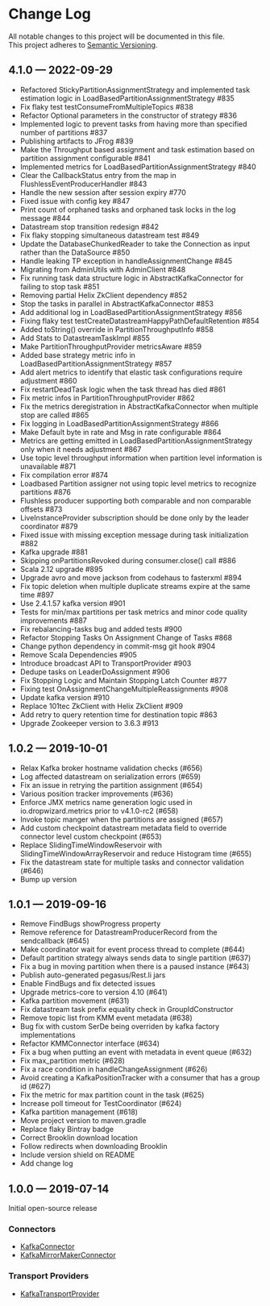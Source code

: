 # Change Log
All notable changes to this project will be documented in this file.  
This project adheres to [Semantic Versioning](http://semver.org/).

## 4.1.0 — 2022-09-29

- Refactored StickyPartitionAssignmentStrategy and implemented task estimation logic in LoadBasedPartitionAssignmentStrategy #835
- Fix flaky test testConsumeFromMultipleTopics #838
- Refactor Optional parameters in the constructor of strategy #836
- Implemented logic to prevent tasks from having more than specified number of partitions #837
- Publishing artifacts to JFrog #839
- Make the Throughput based assignment and task estimation based on partition assignment configurable #841
- Implemented metrics for LoadBasedPartitionAssignmentStrategy #840
- Clear the CallbackStatus entry from the map in FlushlessEventProducerHandler #843
- Handle the new session after session expiry #770
- Fixed issue with config key #847
- Print count of orphaned tasks and orphaned task locks in the log message #844
- Datastream stop transition redesign #842
- Fix flaky stopping simultaneous datastream test #849
- Update the DatabaseChunkedReader to take the Connection as input rather than the DataSource #850
- Handle leaking TP exception in handleAssignmentChange #845
- Migrating from AdminUtils with AdminClient #848
- Fix running task data structure logic in AbstractKafkaConnector for failing to stop task #851
- Removing partial Helix ZkClient dependency #852
- Stop the tasks in parallel in AbstractKafkaConnector #853
- Add additional log in LoadBasedPartitionAssignmentStrategy #856
- Fixing flaky test testCreateDatastreamHappyPathDefaultRetention #854
- Added toString() override in PartitionThroughputInfo #858
- Add Stats to DatastreamTaskImpl #855
- Make PartitionThroughputProvider metricsAware #859
- Added base strategy metric info in LoadBasedPartitionAssignmentStrategy #857
- Add alert metrics to identify that elastic task configurations require adjustment #860
- Fix restartDeadTask logic when the task thread has died #861
- Fix metric infos in PartitionThroughputProvider #862
- Fix the metrics deregistration in AbstractKafkaConnector when multiple stop are called #865
- Fix logging in LoadBasedPartitionAssignmentStrategy #866
- Make Default byte in rate and Msg in rate configurable #864
- Metrics are getting emitted in LoadBasedPartitionAssignmentStrategy only when it needs adjustment #867
- Use topic level throughput information when partition level information is unavailable #871
- Fix compilation error #874
- Loadbased Partition assigner not using topic level metrics to recognize partitions #876
- Flushless producer supporting both comparable and non comparable offsets #873
- LiveInstanceProvider subscription should be done only by the leader coordinator #879
- Fixed issue with missing exception message during task initialization #882
- Kafka upgrade #881
- Skipping onPartitionsRevoked during consumer.close() call #886
- Scala 2.12 upgrade #895
- Upgrade avro and move jackson from codehaus to fasterxml #894
- Fix topic deletion when multiple duplicate streams expire at the same time #897
- Use 2.4.1.57 kafka version #901
- Tests for min/max partitions per task metrics and minor code quality improvements #887
- Fix rebalancing-tasks bug and added tests #900
- Refactor Stopping Tasks On Assignment Change of Tasks #868
- Change python dependency in commit-msg git hook #904
- Remove Scala Dependencies #905
- Introduce broadcast API to TransportProvider #903
- Dedupe tasks on LeaderDoAssignment #906
- Fix Stopping Logic and Maintain Stopping Latch Counter #877
- Fixing test OnAssignmentChangeMultipleReassignments #908
- Update kafka version #910
- Replace 101tec ZkClient with Helix ZkClient #909
- Add retry to query retention time for destination topic #863
- Upgrade Zookeeper version to 3.6.3 #913

## 1.0.2 — 2019-10-01

- Relax Kafka broker hostname validation checks (#656)
- Log affected datastream on serialization errors (#659)
- Fix an issue in retrying the partition assignment (#654)
- Various position tracker improvements (#636)
- Enforce JMX metrics name generation logic used in io.dropwizard.metrics prior to v4.1.0-rc2 (#658)
- Invoke topic manger when the partitions are assigned (#657)
- Add custom checkpoint datastream metadata field to override connector level custom checkpoint (#653)
- Replace SlidingTimeWindowReservoir with SlidingTimeWindowArrayReservoir and reduce Histogram time (#655)
- Fix the datastream state for multiple tasks and connector validation (#646)
- Bump up version

## 1.0.1 — 2019-09-16

- Remove FindBugs showProgress property
- Remove reference for DatastreamProducerRecord from the sendcallback (#645)
- Make coordinator wait for event process thread to complete (#644)
- Default partition strategy always sends data to single partition (#637)
- Fix a bug in moving partition when there is a paused instance (#643)
- Publish auto-generated pegasus/Rest.li jars
- Enable FindBugs and fix detected issues
- Upgrade metrics-core to version 4.10 (#641)
- Kafka partition movement (#631)
- Fix datastream task prefix equality check in GroupIdConstructor
- Remove topic list from KMM event metadata (#638)
- Bug fix with custom SerDe being overriden by kafka factory implementations
- Refactor KMMConnector interface (#634)
- Fix a bug when putting an event with metadata in event queue (#632)
- Fix max_partition metric (#628)
- Fix a race condition in handleChangeAssignment (#626)
- Avoid creating a KafkaPositionTracker with a consumer that has a group id (#627)
- Fix the metric for max partition count in the task (#625)
- Increase poll timeout for TestCoordinator (#624)
- Kafka partition management (#618)
- Move project version to maven.gradle
- Replace flaky Bintray badge
- Correct Brooklin download location
- Follow redirects when downloading Brooklin
- Include version shield on README
- Add change log

## 1.0.0 — 2019-07-14
Initial open-source release

### Connectors
  - [KafkaConnector](https://github.com/linkedin/brooklin/wiki/Kafka-Connector)
  - [KafkaMirrorMakerConnector](https://github.com/linkedin/brooklin/wiki/Kafka-MirrorMaker-Connector)
  
### Transport Providers
  - [KafkaTransportProvider](https://github.com/linkedin/brooklin/wiki/Kafka-Transport-Provider)
  
